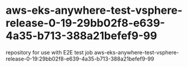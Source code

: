 # aws-eks-anywhere-test-vsphere-release-0-19-29bb02f8-e639-4a35-b713-388a21befef9-99
repository for use with E2E test job aws-eks-anywhere-test-vsphere-release-0-19:29bb02f8-e639-4a35-b713-388a21befef9-99
